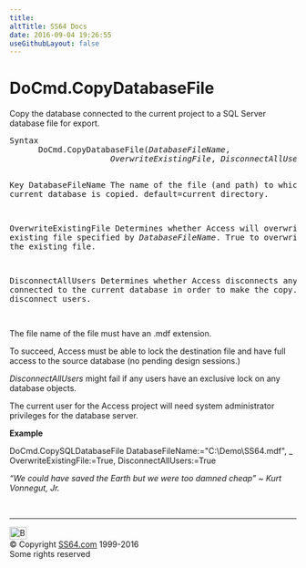 ```yaml
---
title:
altTitle: SS64 Docs
date: 2016-09-04 19:26:55
useGithubLayout: false
---
```

<!-- #BeginLibraryItem "/Library/head_access.lbi" --><!-- #EndLibraryItem --><h1>DoCmd.CopyDatabaseFile</h1>
<p> Copy the database connected to the current project to a  SQL Server database file for export.</p>
<pre>Syntax
      DoCmd.CopyDatabaseFile(<i>DatabaseFileName</i>,
                     <i>OverwriteExistingFile</i>, <i>DisconnectAllUsers</i>)

Key
   DatabaseFileName      The name of the file (and path) to which
                         the current database is copied.
                         default=current directory.

   OverwriteExistingFile Determines whether Access will overwrite any
                         existing file specified by <i>DatabaseFileName</i>.
                         True to overwrite the existing file.

   DisconnectAllUsers    Determines whether Access disconnects any users
                         connected to the current database in order to
                         make the copy.  True to disconnect users.

</pre>
<p> The file name of the file must have an <span class="code">.mdf</span> extension.</p>
<p>To succeed, Access must be able to lock the destination file and have full access to the source database (no pending design sessions.)</p>
<p><i>DisconnectAllUsers</i> might fail if any users have an exclusive lock on any database objects. </p>
<p>The current user for the Access project will need system administrator privileges for the database server.</p>
<p><b>Example</b></p>
<p class="code">DoCmd.CopySQLDatabaseFile 
DatabaseFileName:="C:\Demo\SS64.mdf", _<br>
OverwriteExistingFile:=True, 
DisconnectAllUsers:=True</p>
<p class="quote"><i>“We could have saved the Earth but we were too damned cheap” ~ Kurt Vonnegut, Jr.</i></p>
<p>&nbsp;</p><!-- #BeginLibraryItem "/Library/foot_access.lbi" --><p>
<!-- access -->

<hr>
<div id="bl" class="footer"><a href="copydatabasefile.html#"><img src="../images/top.png" width="30" height="22" alt="Back to the Top"></a></div>
<div id="br" class="footer, tagline">© Copyright <a href="../index.html">SS64.com</a> 1999-2016<br>
Some rights reserved</div><!-- #EndLibraryItem -->

